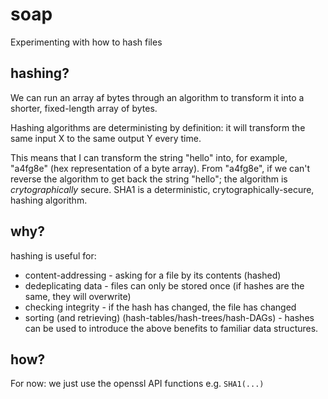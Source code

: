 # soap
Experimenting with how to hash files

## hashing?
We can run an array af bytes through an algorithm to transform it into a shorter, fixed-length array of bytes.

Hashing algorithms are deterministing by definition: it will transform the same input X to the same output Y every time.

This means that I can transform the string "hello" into, for example, "a4fg8e" (hex representation of a byte array). From "a4fg8e", if we can't reverse the algorithm to get back the string "hello"; the algorithm is *crytographically* secure. SHA1 is a deterministic, crytographically-secure, hashing algorithm.

## why?
hashing is useful for:
 - content-addressing - asking for a file by its contents (hashed)
 - dedeplicating data - files can only be stored once (if hashes are the same, they will overwrite)
 - checking integrity - if the hash has changed, the file has changed
 - sorting (and retrieving) (hash-tables/hash-trees/hash-DAGs) - hashes can be used to introduce the above benefits to familiar data structures.

## how?
For now: we just use the openssl API functions e.g. ```SHA1(...)```
